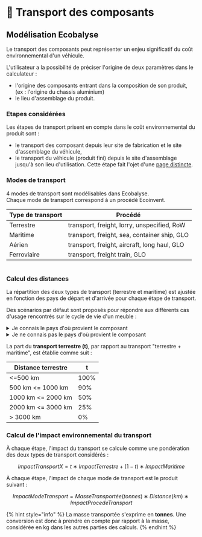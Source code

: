 # 🚚 Transport des composants

## Modélisation Ecobalyse

Le transport des composants peut représenter un enjeu significatif du coût environnemental d'un véhicule.&#x20;

L'utilisateur a la possibilité de préciser l'origine de deux paramètres dans le calculateur :&#x20;

* l'origine des composants entrant dans la composition de son produit,\
  (ex : l'origine du chassis aluminium)
* le lieu d'assemblage du produit.

### Etapes considérées <a href="#distribution" id="distribution"></a>

Les étapes de transport prisent en compte dans le coût environnemental du produit sont :&#x20;

* le transport des composant depuis leur site de fabrication et le site d'assemblage du véhicule,
* le transport du véhicule (produit fini) depuis le site d'assemblage jusqu'à son lieu d'utilisation. Cette étape fait l'ojet d'une [page distincte](transport-des-vehicules.md).

### Modes de transport <a href="#procedes" id="procedes"></a>

4 modes de transport sont modélisables dans Ecobalyse. \
Chaque mode de transport correspond à un procédé Ecoinvent.&#x20;

| Type de transport | Procédé                                      |
| ----------------- | -------------------------------------------- |
| Terrestre         | transport, freight, lorry, unspecified, RoW  |
| Maritime          | transport, freight, sea, container ship, GLO |
| Aérien            | transport, freight, aircraft, long haul, GLO |
| Ferroviaire       | transport, freight train, GLO                |

<figure><img src="../../../.gitbook/assets/image (314).png" alt=""><figcaption></figcaption></figure>

### Calcul des distances <a href="#distribution" id="distribution"></a>

La répartition des deux types de transport (terrestre et maritime) est ajustée en fonction des pays de départ et d'arrivée pour chaque étape de transport.

Des scénarios par défaut sont proposés pour répondre aux différents cas d'usage rencontrés sur le cycle de vie d'un meuble :&#x20;

<details>

<summary>Je connais le pays d'où provient le composant</summary>

Option 1 => le pays est proposé dans Ecobalyse => je le sélectionne

Option 2 => le pays n'est pas proposé dans Ecobalyse => je sélectionne la région (ex : _Europe de l'Ouest_ pour _la Croatie_)

Afin de définir les distances et modes de transport utilisés pour chaque région, un pays est défini en arrière plan :

* Europe de l'Ouest = Espagne
* Europe de l'Est = République Tchèque
* Asie = Chine
* Afrique = Ethiopie
* Amérique du Nord = Etats-Unis
* Amérique latine = Brésil
* Océanie = Australie
* Moyen-Orient = Turquie

</details>

<details>

<summary>Je ne connais pas le pays d'où provient le composant</summary>

Je sélectionne l'option _Inconnu (par défaut)._

L'Inde est utilisé en arrière plan pour définir les distances et modes de transport utilisés pour cette option.

</details>

La part du **transport terrestre (t)**, par rapport au transport "terrestre + maritime", est établie comme suit :

| **Distance terrestre** | **t** |
| ---------------------- | ----- |
| <=500 km               | 100%  |
| 500 km <= 1000 km      | 90%   |
| 1000 km <= 2000 km     | 50%   |
| 2000 km <= 3000 km     | 25%   |
| > 3000 km              | 0%    |

### Calcul de l'impact environnemental du transport <a href="#distribution" id="distribution"></a>

À chaque étape, l'impact du transport se calcule comme une pondération des deux types de transport considérés :&#x20;

$$
ImpactTransportX=t∗ImpactTerrestre+(1−t)∗ImpactMaritime
$$

À chaque étape, l'impact de chaque mode de transport est le produit suivant :

$$
ImpactModeTransport=MasseTransportée (tonnes)∗Distance(km)∗ImpactProcedeTransport
$$

{% hint style="info" %}
La masse transportée s'exprime en **tonnes**. Une conversion est donc à prendre en compte par rapport à la masse, considérée en kg dans les autres parties des calculs.
{% endhint %}


